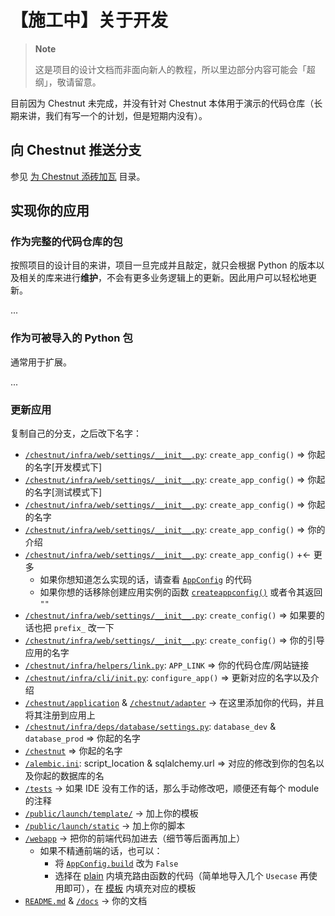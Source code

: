 # 【施工中】关于开发

> **Note**
>
> 这是项目的设计文档而非面向新人的教程，所以里边部分内容可能会「超纲」，敬请留意。

目前因为 Chestnut 未完成，并没有针对 Chestnut 本体用于演示的代码仓库（长期来讲，我们有写一个的计划，但是短期内没有）。

## 向 Chestnut 推送分支

参见 [为 Chestnut 添砖加瓦](/docs/development/) 目录。

## 实现你的应用

### 作为完整的代码仓库的包

按照项目的设计目的来讲，项目一旦完成并且敲定，就只会根据 Python 的版本以及相关的库来进行**维护**，不会有更多业务逻辑上的更新。因此用户可以轻松地更新。

...

### 作为可被导入的 Python 包

通常用于扩展。

...

### 更新应用

复制自己的分支，之后改下名字：

- [`/chestnut/infra/web/settings/__init__.py`](/chestnut/infra/web/settings/__init__.py): `create_app_config()` => 你起的名字[开发模式下]
- [`/chestnut/infra/web/settings/__init__.py`](/chestnut/infra/web/settings/__init__.py): `create_app_config()` => 你起的名字[测试模式下]
- [`/chestnut/infra/web/settings/__init__.py`](/chestnut/infra/web/settings/__init__.py): `create_app_config()` => 你起的名字
- [`/chestnut/infra/web/settings/__init__.py`](/chestnut/infra/web/settings/__init__.py): `create_app_config()` => 你的介绍
- [`/chestnut/infra/web/settings/__init__.py`](/chestnut/infra/web/settings/__init__.py): `create_app_config()` +<- 更多
  - 如果你想知道怎么实现的话，请查看 [`AppConfig`](/chestnut/infra/helpers/config/app.py) 的代码
  - 如果你想的话移除创建应用实例的函数 [`createappconfig()`](/chestnut/infra/helpers/config/inst/render.py) 或者令其返回 `""`
- [`/chestnut/infra/web/settings/__init__.py`](/chestnut/infra/web/settings/__init__.py): `create_config()` => 如果要的话也把 `prefix_` 改一下
- [`/chestnut/infra/web/settings/__init__.py`](/chestnut/infra/web/settings/__init__.py): `create_config()` => 你的引导应用的名字
- [`/chestnut/infra/helpers/link.py`](/chestnut/infra/helpers/link.py): `APP_LINK` => 你的代码仓库/网站链接
- [`/chestnut/infra/cli/init.py`](/chestnut/infra/cli/init.py): `configure_app()` => 更新对应的名字以及介绍
- [`/chestnut/application`](/chestnut/application/) & [`/chestnut/adapter`](/chestnut/adapter/) -> 在这里添加你的代码，并且将其注册到应用上
- [`/chestnut/infra/deps/database/settings.py`](/chestnut/infra/deps/database/settings.py): `database_dev` & `database_prod` => 你起的名字
- [`/chestnut`](/chestnut/) => 你起的名字
- [`/alembic.ini`](/alembic.ini): script_location & sqlalchemy.url => 对应的修改到你的包名以及你起的数据库的名
- [`/tests`](/tests/) -> 如果 IDE 没有工作的话，那么手动修改吧，顺便还有每个 module 的注释
- [`/public/launch/template/`](/public/launch/template/) -> 加上你的模板
- [`/public/launch/static`](/public/launch/static/) -> 加上你的脚本
- [`/webapp`](/webapp/) -> 把你的前端代码加进去（细节等后面再加上）
  - 如果不精通前端的话，也可以：
    - 将 [`AppConfig.build`](/chestnut/infra/helpers/config/app.py) 改为 `False`
    - 选择在 [plain](/chestnut/adapter/plain/web/) 内填充路由函数的代码（简单地导入几个 `Usecase` 再使用即可），在 [模板](/public/plain/template/nonode/) 内填充对应的模板
- [`README.md`](/README.md) & [`/docs`](/docs/) -> 你的文档
